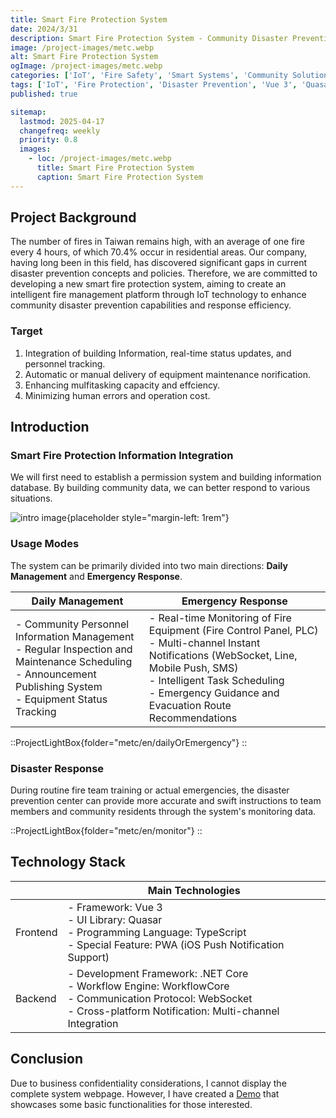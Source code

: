 ```yaml
---
title: Smart Fire Protection System
date: 2024/3/31
description: Smart Fire Protection System - Community Disaster Prevention IoT Solution
image: /project-images/metc.webp
alt: Smart Fire Protection System
ogImage: /project-images/metc.webp
categories: ['IoT', 'Fire Safety', 'Smart Systems', 'Community Solutions']
tags: ['IoT', 'Fire Protection', 'Disaster Prevention', 'Vue 3', 'Quasar', '.NET Core', 'WebSocket', 'PWA', 'WorkflowCore', 'Community Management']
published: true

sitemap:
  lastmod: 2025-04-17
  changefreq: weekly
  priority: 0.8
  images:
    - loc: /project-images/metc.webp
      title: Smart Fire Protection System
      caption: Smart Fire Protection System
---
```


## Project Background

The number of fires in Taiwan remains high, with an average of one fire every 4 hours, of which 70.4% occur in residential areas.
Our company, having long been in this field, has discovered significant gaps in current disaster prevention concepts and policies.
Therefore, we are committed to developing a new smart fire protection system, aiming to create an intelligent fire management platform through IoT technology to enhance community disaster prevention capabilities and response efficiency.

### Target

1. Integration of building Information, real-time status updates, and personnel tracking.
2. Automatic or manual delivery of equipment maintenance norification.
3. Enhancing mulfitasking capacity and effciency.
4. Minimizing human errors and operation cost.

## Introduction

### Smart Fire Protection Information Integration

We will first need to establish a permission system and building information database. By building community data, we can better respond to various situations.

![intro image](/project-images/metc/en/01.intro.webp){placeholder style="margin-left: 1rem"}

### Usage Modes

The system can be primarily divided into two main directions: <b>Daily Management</b> and <b>Emergency Response</b>.

<!-- prettier-ignore-start -->
| Daily Management | Emergency Response |
| ---------------- | ------------------ |
| - Community Personnel Information Management<br>- Regular Inspection and Maintenance Scheduling<br>- Announcement Publishing System<br>- Equipment Status Tracking | - Real-time Monitoring of Fire Equipment (Fire Control Panel, PLC)<br>- Multi-channel Instant Notifications (WebSocket, Line, Mobile Push, SMS)<br>- Intelligent Task Scheduling<br>- Emergency Guidance and Evacuation Route Recommendations |
<!-- prettier-ignore-end -->

::ProjectLightBox{folder="metc/en/dailyOrEmergency"}
::

### Disaster Response

During routine fire team training or actual emergencies, the disaster prevention center can provide more accurate and swift instructions to team members and community residents through the system's monitoring data.

::ProjectLightBox{folder="metc/en/monitor"}
::

## Technology Stack

<!-- prettier-ignore-start -->
|        | Main Technologies |
| ------ | ----------------- |
| Frontend | - Framework: Vue 3<br>- UI Library: Quasar<br>- Programming Language: TypeScript<br>- Special Feature: PWA (iOS Push Notification Support) |
| Backend | - Development Framework: .NET Core<br>- Workflow Engine: WorkflowCore<br>- Communication Protocol: WebSocket<br>- Cross-platform Notification: Multi-channel Integration |
<!-- prettier-ignore-end -->

## Conclusion

Due to business confidentiality considerations, I cannot display the complete system webpage. However, I have created a [Demo](https://metc.netlify.app/) that showcases some basic functionalities for those interested.
